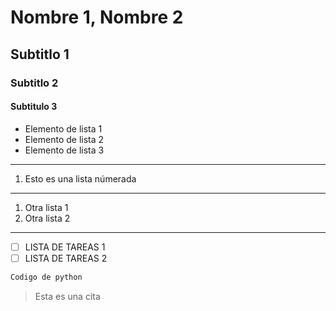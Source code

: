 # Nombre 1, Nombre 2

## Subtitlo 1

### Subtitlo 2

#### Subtitulo 3

* Elemento de lista 1
* Elemento de lista 2
* Elemento de lista 3
---------------
1. Esto es una lista númerada
----------------
1. Otra lista 1
2. Otra lista 2
----------------

* [ ] LISTA DE TAREAS 1
* [ ] LISTA DE TAREAS 2

```python
Codigo de python
```

> Esta es una cita

